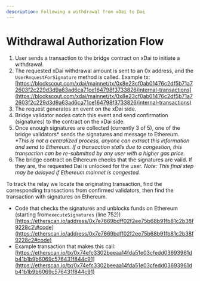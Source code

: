 ```yaml
---
description: Following a withdrawal from xDai to Dai
---
```


# Withdrawal Authorization Flow

1. User sends a transaction to the bridge contract on xDai to initiate a withdrawal.  
2. The requested xDai withdrawal amount is sent to an 0x address, and the `UserRequestForSignature` method is called. Example tx: [https://blockscout.com/xdai/mainnet/tx/0x8e23cf0ab01476c2df5b71a72603f2c229d3d9a63ad6ca71ce164798f3733826/internal-transactions](https://blockscout.com/xdai/mainnet/tx/0x8e23cf0ab01476c2df5b71a72603f2c229d3d9a63ad6ca71ce164798f3733826/internal-transactions)
3. The request generates an event on the xDai side.
4. Bridge validator nodes catch this event and send confirmation \(signatures\) to the contract on the xDai side.
5. Once enough signatures are collected \(currently 3 of 5\), one of the bridge validators\* sends the signatures and message to Ethereum. _\*This is not a centralized process, anyone can extract this information and send to Ethereum. If a transaction stalls due to congestion, this transaction can be re-submitted by any user with a higher gas price._ 
6. The bridge contract on Ethereum checks that the signatures are valid. If they are,  the requested Dai is unlocked for the user.  _Note: This final step may be delayed if Ethereum mainnet is congested._

To track the relay we locate the originating transaction, find the corresponding transactions from confirmed validators, then find the transaction with signatures on Ethereum.

* Code that checks the signatures and unblocks funds on Ethereum \(starting from`executeSignatures`  \(line 752\)\) [https://etherscan.io/address/0x7e7669bdff02f2ee75b68b91fb81c2b38f9228c2\#code](https://etherscan.io/address/0x7e7669bdff02f2ee75b68b91fb81c2b38f9228c2#code)
* Example transaction that makes this call: [https://etherscan.io/tx/0x74efc3302beeaa14fda51e03cfedd03693961db41b1b9b6069c576431f844c91](https://etherscan.io/tx/0x74efc3302beeaa14fda51e03cfedd03693961db41b1b9b6069c576431f844c91)

